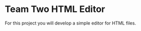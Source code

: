 Team Two HTML Editor
=====================

For this project you will develop a simple editor for HTML files.
